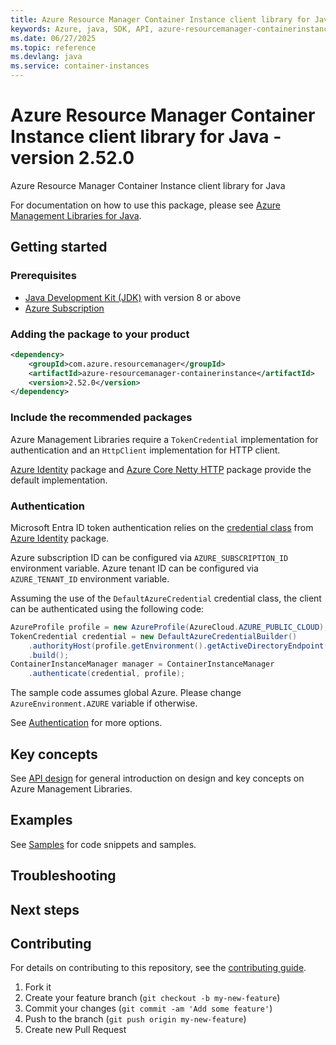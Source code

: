 ```yaml
---
title: Azure Resource Manager Container Instance client library for Java
keywords: Azure, java, SDK, API, azure-resourcemanager-containerinstance, container-instances
ms.date: 06/27/2025
ms.topic: reference
ms.devlang: java
ms.service: container-instances
---
```

# Azure Resource Manager Container Instance client library for Java - version 2.52.0 


Azure Resource Manager Container Instance client library for Java

For documentation on how to use this package, please see [Azure Management Libraries for Java](https://aka.ms/azsdk/java/mgmt).

## Getting started

### Prerequisites

- [Java Development Kit (JDK)][jdk] with version 8 or above
- [Azure Subscription][azure_subscription]

### Adding the package to your product

[//]: # ({x-version-update-start;com.azure.resourcemanager:azure-resourcemanager-containerinstance;current})
```xml
<dependency>
    <groupId>com.azure.resourcemanager</groupId>
    <artifactId>azure-resourcemanager-containerinstance</artifactId>
    <version>2.52.0</version>
</dependency>
```
[//]: # ({x-version-update-end})

### Include the recommended packages

Azure Management Libraries require a `TokenCredential` implementation for authentication and an `HttpClient` implementation for HTTP client.

[Azure Identity][azure_identity] package and [Azure Core Netty HTTP][azure_core_http_netty] package provide the default implementation.

### Authentication

Microsoft Entra ID token authentication relies on the [credential class][azure_identity_credentials] from [Azure Identity][azure_identity] package.

Azure subscription ID can be configured via `AZURE_SUBSCRIPTION_ID` environment variable.
Azure tenant ID can be configured via `AZURE_TENANT_ID` environment variable.

Assuming the use of the `DefaultAzureCredential` credential class, the client can be authenticated using the following code:

```java readme-sample-authenticate
AzureProfile profile = new AzureProfile(AzureCloud.AZURE_PUBLIC_CLOUD);
TokenCredential credential = new DefaultAzureCredentialBuilder()
    .authorityHost(profile.getEnvironment().getActiveDirectoryEndpoint())
    .build();
ContainerInstanceManager manager = ContainerInstanceManager
    .authenticate(credential, profile);
```

The sample code assumes global Azure. Please change `AzureEnvironment.AZURE` variable if otherwise.

See [Authentication][authenticate] for more options.

## Key concepts

See [API design][design] for general introduction on design and key concepts on Azure Management Libraries.

## Examples

See [Samples][sample] for code snippets and samples.

## Troubleshooting

## Next steps

## Contributing

For details on contributing to this repository, see the [contributing guide](https://github.com/Azure/azure-sdk-for-java/blob/azure-resourcemanager-containerinstance_2.52.0/CONTRIBUTING.md).

1. Fork it
1. Create your feature branch (`git checkout -b my-new-feature`)
1. Commit your changes (`git commit -am 'Add some feature'`)
1. Push to the branch (`git push origin my-new-feature`)
1. Create new Pull Request

<!-- LINKS -->
[jdk]: https://learn.microsoft.com/azure/developer/java/fundamentals/
[azure_subscription]: https://azure.microsoft.com/free/
[azure_identity]: https://github.com/Azure/azure-sdk-for-java/blob/azure-resourcemanager-containerinstance_2.52.0/sdk/identity/azure-identity
[azure_identity_credentials]: https://github.com/Azure/azure-sdk-for-java/tree/azure-resourcemanager-containerinstance_2.52.0/sdk/identity/azure-identity#credentials
[azure_core_http_netty]: https://github.com/Azure/azure-sdk-for-java/blob/azure-resourcemanager-containerinstance_2.52.0/sdk/core/azure-core-http-netty
[authenticate]: https://github.com/Azure/azure-sdk-for-java/blob/azure-resourcemanager-containerinstance_2.52.0/sdk/resourcemanager/docs/AUTH.md
[sample]: https://github.com/Azure/azure-sdk-for-java/blob/azure-resourcemanager-containerinstance_2.52.0/sdk/resourcemanager/docs/SAMPLE.md
[design]: https://github.com/Azure/azure-sdk-for-java/blob/azure-resourcemanager-containerinstance_2.52.0/sdk/resourcemanager/docs/DESIGN.md

